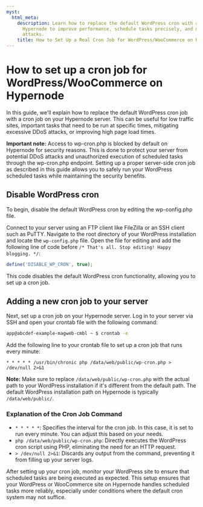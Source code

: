 ```yaml
---
myst:
  html_meta:
    description: Learn how to replace the default WordPress cron with a cron job on
      Hypernode to improve performance, schedule tasks precisely, and mitigate DDoS
      attacks.
    title: How to Set Up a Real Cron Job for WordPress/WooCommerce on Hypernode
---
```


# How to set up a cron job for WordPress/WooCommerce on Hypernode

In this guide, we'll explain how to replace the default WordPress cron job with a cron job on your Hypernode server. This can be useful for low traffic sites, important tasks that need to be run at specific times, mitigating excessive DDoS attacks, or improving high page load times.

**Important note:** Access to wp-cron.php is blocked by default on Hypernode for security reasons. This is done to protect your server from potential DDoS attacks and unauthorized execution of scheduled tasks through the wp-cron.php endpoint. Setting up a proper server-side cron job as described in this guide allows you to safely run your WordPress scheduled tasks while maintaining the security benefits.

## Disable WordPress cron

To begin, disable the default WordPress cron by editing the wp-config.php file.

Connect to your server using an FTP client like FileZilla or an SSH client such as PuTTY. Navigate to the root directory of your WordPress installation and locate the `wp-config.php` file. Open the file for editing and add the following line of code before `/* That's all. Stop editing! Happy blogging. */`:

```php
define('DISABLE_WP_CRON', true);
```

This code disables the default WordPress cron functionality, allowing you to set up a cron job.

## Adding a new cron job to your server

Next, set up a cron job on your Hypernode server. Log in to your server via SSH and open your crontab file with the following command:

```bash
app@abcdef-example-magweb-cmbl ~ $ crontab -e
```

Add the following line to your crontab file to set up a cron job that runs every minute:

```console
* * * * * /usr/bin/chronic php /data/web/public/wp-cron.php > /dev/null 2>&1
```

**Note:** Make sure to replace `/data/web/public/wp-cron.php` with the actual path to your WordPress installation if it's different from the default path. The default WordPress installation path on Hypernode is typically `/data/web/public/`.

### Explanation of the Cron Job Command

- `* * * * *`: Specifies the interval for the cron job. In this case, it is set to run every minute. You can adjust this based on your needs.
- `php /data/web/public/wp-cron.php`: Directly executes the WordPress cron script using PHP, eliminating the need for an HTTP request.
- `> /dev/null 2>&1`: Discards any output from the command, preventing it from filling up your server logs.

After setting up your cron job, monitor your WordPress site to ensure that scheduled tasks are being executed as expected. This setup ensures that your WordPress or WooCommerce site on Hypernode handles scheduled tasks more reliably, especially under conditions where the default cron system may not suffice.
